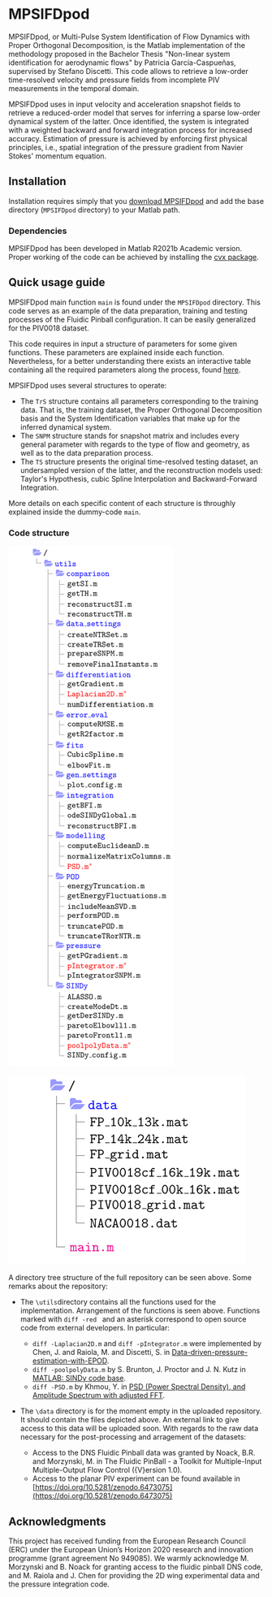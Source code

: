 # MPSIFDpod

MPSIFDpod, or Multi-Pulse System Identification of Flow Dynamics with Proper Orthogonal Decomposition, 
is the Matlab implementation of the methodology proposed in the Bachelor Thesis 
"Non-linear system identification for aerodynamic flows" by Patricia García-Caspueñas,  
supervised by Stefano Discetti. This code allows to retrieve a low-order time-resolved velocity 
and pressure fields from incomplete PIV measurements in the temporal domain.

MPSIFDpod uses in input velocity and acceleration snapshot fields to retrieve a reduced-order model 
that serves for inferring a sparse low-order dynamical system of the latter. Once identified, 
the system is integrated with a weighted backward and forward integration process for increased 
accuracy. Estimation of pressure is achieved by enforcing first physical principles, i.e., 
spatial integration of the pressure gradient from Navier Stokes' momentum equation.

## Installation

Installation requires simply that you
[download MPSIFDpod](https://github.com/PatGCaspuenas/MPSIFDpod/archive/refs/heads/main.zip)
and add the base directory (`MPSIFDpod` directory)
to your Matlab path.

### Dependencies

MPSIFDpod has been developed in Matlab R2021b Academic version. Proper working
of the code can be achieved by installing the [cvx package](http://cvxr.com/cvx/).

## Quick usage guide

MPSIFDpod main function `main` is found under the `MPSIFDpod` directory. 
This code serves as an example of the data preparation, training and 
testing processes of the Fluidic Pinball configuration. It can be easily 
generalized for the PIV0018 dataset.

This code requires in input a structure of parameters for some given
functions. These parameters are explained inside each function.
Nevertheless, for a better understanding there exists an interactive
table containing all the required parameters along the process, 
found [here](https://perfect-vibraphone-20c.notion.site/Code-8998ca572e30440f851aedbde6312d18).

MPSIFDpod uses several structures to operate:

* The `TrS` structure contains all parameters corresponding to the training data. That is,
the training dataset, the Proper Orthogonal Decomposition basis and the System Identification
variables that make up for the inferred dynamical system.
* The `SNPM` structure stands for snapshot matrix and includes every general parameter with regards 
to the type of flow and geometry, as well as to the data preparation process. 
* The `TS` structure presents the original time-resolved testing dataset, an undersampled
version of the latter, and the reconstruction models used: Taylor's Hypothesis, cubic
Spline Interpolation and Backward-Forward Integration.

More details on each specific content of each structure is throughly explained inside the dummy-code `main`.

### Code structure

![utils](https://github.com/PatGCaspuenas/MPSIFDpod/blob/main/docs/utils.png)

![data](https://github.com/PatGCaspuenas/MPSIFDpod/blob/main/docs/data.png)

A directory tree structure of the full repository can be seen above. Some remarks about the repository:

* The `\utils`directory contains all the functions used for the implementation. Arrangement of the functions is seen above. Functions marked with ```diff -red ```
and an asterisk correspond to open source code from external developers. In particular:

    * ```diff -Laplacian2D.m``` and ```diff -pIntegrator.m``` were implemented by Chen, J. and Raiola, M. and Discetti, S. in [Data-driven-pressure-estimation-with-EPOD](https://github.com/erc-nextflow/Data-driven-pressure-estimation-with-EPOD).
    * ```diff -poolpolyData.m``` by S. Brunton, J. Proctor and J. N. Kutz in [MATLAB: SINDy code base](https://faculty.washington.edu/kutz/page26/).
    * ```diff -PSD.m``` by Khmou, Y. in [PSD (Power Spectral Density), and Amplitude Spectrum with adjusted FFT](https://www.mathworks.com/matlabcentral/fileexchange/40002-psd-power-spectral-density-and-amplitude-spectrum-with-adjusted-fft).

* The `\data` directory is for the moment empty in the uploaded repository. It should contain the files depicted above. An 
external link to give access to this data will be uploaded soon. With regards to the raw data necessary for the post-processing and arragement of the datasets:
   * Access to the DNS Fluidic Pinball data was granted by Noack, B.R. and Morzynski, M. in The Fluidic PinBall - a Toolkit for Multiple-Input Multiple-Output Flow Control ({V}ersion 1.0).
    * Access to the planar PIV experiment can be found available in [https://doi.org/10.5281/zenodo.6473075](https://doi.org/10.5281/zenodo.6473075)
    

## Acknowledgments

This project has received funding from the European Research Council (ERC) 
under the European Union’s Horizon 2020 research and 
innovation programme (grant agreement No 949085). We warmly acknowledge M. Morzynski and B. Noack for granting access to the fluidic pinball DNS code, and M. Raiola and J. Chen for providing the 2D wing experimental data and the pressure integration code.


